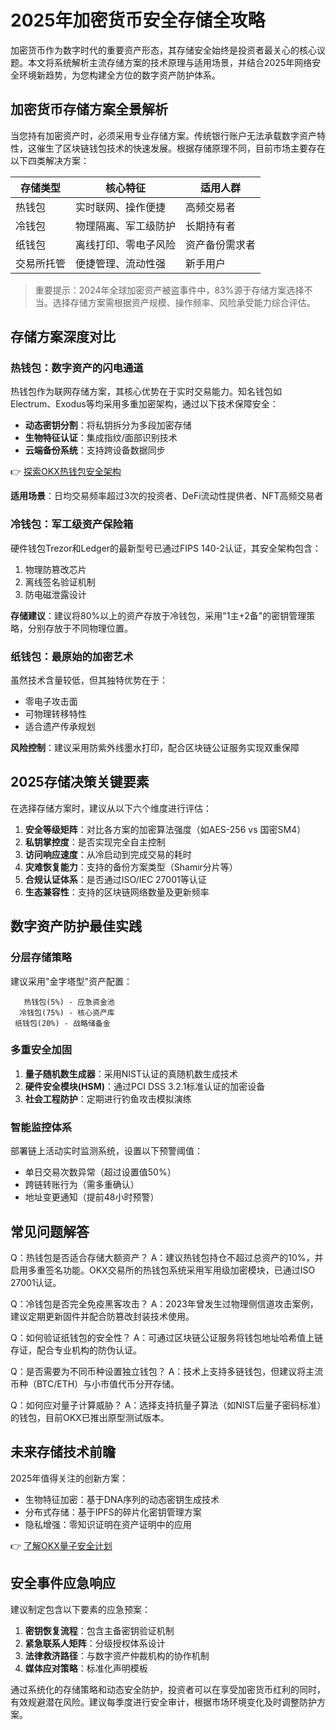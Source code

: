 # 2025年加密货币安全存储全攻略

加密货币作为数字时代的重要资产形态，其存储安全始终是投资者最关心的核心议题。本文将系统解析主流存储方案的技术原理与适用场景，并结合2025年网络安全环境新趋势，为您构建全方位的数字资产防护体系。

## 加密货币存储方案全景解析

当您持有加密资产时，必须采用专业存储方案。传统银行账户无法承载数字资产特性，这催生了区块链钱包技术的快速发展。根据存储原理不同，目前市场主要存在以下四类解决方案：

| 存储类型     | 核心特征                 | 适用人群               |
|--------------|--------------------------|------------------------|
| 热钱包       | 实时联网、操作便捷       | 高频交易者             |
| 冷钱包       | 物理隔离、军工级防护     | 长期持有者             |
| 纸钱包       | 离线打印、零电子风险     | 资产备份需求者         |
| 交易所托管   | 便捷管理、流动性强       | 新手用户               |

> 重要提示：2024年全球加密资产被盗事件中，83%源于存储方案选择不当。选择存储方案需根据资产规模、操作频率、风险承受能力综合评估。

## 存储方案深度对比

### 热钱包：数字资产的闪电通道

热钱包作为联网存储方案，其核心优势在于实时交易能力。知名钱包如Electrum、Exodus等均采用多重加密架构，通过以下技术保障安全：

- **动态密钥分割**：将私钥拆分为多段加密存储
- **生物特征认证**：集成指纹/面部识别技术
- **云端备份系统**：支持跨设备数据同步

👉 [探索OKX热钱包安全架构](https://bit.ly/okx_welcome)

**适用场景**：日均交易频率超过3次的投资者、DeFi流动性提供者、NFT高频交易者

### 冷钱包：军工级资产保险箱

硬件钱包Trezor和Ledger的最新型号已通过FIPS 140-2认证，其安全架构包含：

1. 物理防篡改芯片
2. 离线签名验证机制
3. 防电磁泄露设计

**存储建议**：建议将80%以上的资产存放于冷钱包，采用"1主+2备"的密钥管理策略，分别存放于不同物理位置。

### 纸钱包：最原始的加密艺术

虽然技术含量较低，但其独特优势在于：
- 零电子攻击面
- 可物理转移特性
- 适合遗产传承规划

**风险控制**：建议采用防紫外线墨水打印，配合区块链公证服务实现双重保障

## 2025存储决策关键要素

在选择存储方案时，建议从以下六个维度进行评估：

1. **安全等级矩阵**：对比各方案的加密算法强度（如AES-256 vs 国密SM4）
2. **私钥掌控度**：是否实现完全自主控制
3. **访问响应速度**：从冷启动到完成交易的耗时
4. **灾难恢复能力**：支持的备份方案类型（Shamir分片等）
5. **合规认证体系**：是否通过ISO/IEC 27001等认证
6. **生态兼容性**：支持的区块链网络数量及更新频率

## 数字资产防护最佳实践

### 分层存储策略

建议采用"金字塔型"资产配置：
```
   热钱包(5%) - 应急资金池
  冷钱包(75%) - 核心资产库
 纸钱包(20%) - 战略储备金
```

### 多重安全加固

1. **量子随机数生成器**：采用NIST认证的真随机数生成技术
2. **硬件安全模块(HSM)**：通过PCI DSS 3.2.1标准认证的加密设备
3. **社会工程防护**：定期进行钓鱼攻击模拟演练

### 智能监控体系

部署链上活动实时监测系统，设置以下预警阈值：
- 单日交易次数异常（超过设置值50%）
- 跨链转账行为（需多重确认）
- 地址变更通知（提前48小时预警）

## 常见问题解答

Q：热钱包是否适合存储大额资产？
A：建议热钱包持仓不超过总资产的10%，并启用多重签名功能。OKX交易所的热钱包系统采用军用级加密模块，已通过ISO 27001认证。

Q：冷钱包是否完全免疫黑客攻击？
A：2023年曾发生过物理侧信道攻击案例，建议定期更新固件并配合防篡改封装技术使用。

Q：如何验证纸钱包的安全性？
A：可通过区块链公证服务将钱包地址哈希值上链存证，配合专业机构的防伪认证。

Q：是否需要为不同币种设置独立钱包？
A：技术上支持多链钱包，但建议将主流币种（BTC/ETH）与小市值代币分开存储。

Q：如何应对量子计算威胁？
A：选择支持抗量子算法（如NIST后量子密码标准）的钱包，目前OKX已推出原型测试版本。

## 未来存储技术前瞻

2025年值得关注的创新方案：
- 生物特征加密：基于DNA序列的动态密钥生成技术
- 分布式存储：基于IPFS的碎片化密钥管理方案
- 隐私增强：零知识证明在资产证明中的应用

👉 [了解OKX量子安全计划](https://bit.ly/okx_welcome)

## 安全事件应急响应

建议制定包含以下要素的应急预案：
1. **密钥恢复流程**：包含主备密钥验证机制
2. **紧急联系人矩阵**：分级授权体系设计
3. **法律救济路径**：与数字资产仲裁机构的协作机制
4. **媒体应对策略**：标准化声明模板

通过系统化的存储策略和动态安全防护，投资者可以在享受加密货币红利的同时，有效规避潜在风险。建议每季度进行安全审计，根据市场环境变化及时调整防护方案。